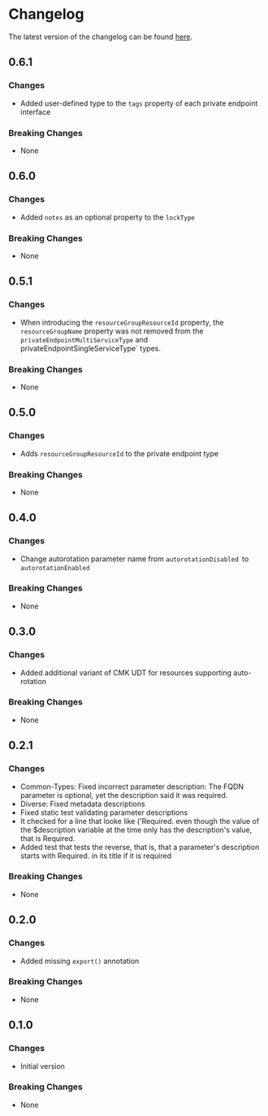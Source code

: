 # Changelog

The latest version of the changelog can be found [here](https://github.com/Azure/bicep-registry-modules/blob/main/avm/utl/types/avm-common-types/CHANGELOG.md).

## 0.6.1

### Changes

- Added user-defined type to the `tags` property of each private endpoint interface

### Breaking Changes

- None

## 0.6.0

### Changes

- Added `notes` as an optional property to the `lockType`

### Breaking Changes

- None

## 0.5.1

### Changes

- When introducing the `resourceGroupResourceId` property, the `resourceGroupName` property was not removed from the `privateEndpointMultiServiceType` and  privateEndpointSingleServiceType` types.

### Breaking Changes

- None

## 0.5.0

### Changes

- Adds `resourceGroupResourceId` to the private endpoint type

### Breaking Changes

- None

## 0.4.0

### Changes

- Change autorotation parameter name from `autorotationDisabled `to `autorotationEnabled`

### Breaking Changes

- None

## 0.3.0

### Changes

- Added additional variant of CMK UDT for resources supporting auto-rotation

### Breaking Changes

- None

## 0.2.1

### Changes

- Common-Types: Fixed incorrect parameter description: The FQDN parameter is optional, yet the description said it was required.
- Diverse: Fixed metadata descriptions
- Fixed static test validating parameter descriptions
- It checked for a line that looke like ('Required. even though the value of the $description variable at the time only has the description's value, that is Required.
- Added test that tests the reverse, that is, that a parameter's description starts with Required. in its title if it is required

### Breaking Changes

- None

## 0.2.0

### Changes

- Added missing `export()` annotation

### Breaking Changes

- None

## 0.1.0

### Changes

- Initial version

### Breaking Changes

- None
